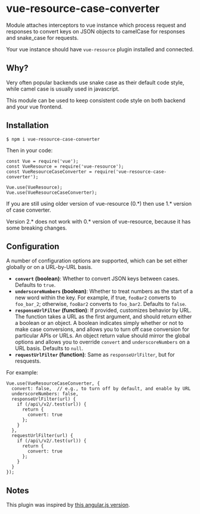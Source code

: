 # vue-resource-case-converter

Module attaches interceptors to vue instance which process request and responses
to convert keys on JSON objects to camelCase for responses and snake_case for requests.

Your vue instance should have `vue-resource` plugin installed and connected.

## Why?

Very often popular backends use snake case as their default code style,
while camel case is usually used in javascript.

This module can be used to keep consistent code style on both backend and your vue frontend.

## Installation

    $ npm i vue-resource-case-converter

Then in your code:

    const Vue = require('vue');
    const VueResource = require('vue-resource');
    const VueResourceCaseConverter = require('vue-resource-case-converter');

    Vue.use(VueResource);
    Vue.use(VueResourceCaseConverter);

If you are still using older version of vue-resource (0.\*) then use 1.\* version of
case converter.

Version 2.\* does not work with 0.\* version of vue-resource, because it has some breaking changes.

## Configuration

A number of configuration options are supported, which can be set either globally or on a
URL-by-URL basis.

- __`convert` (boolean)__: Whether to convert JSON keys between cases. Defaults to `true`.
- __`underscoreNumbers` (boolean)__: Whether to treat numbers as the start of a new word within
  the key. For example, if true, `fooBar2` converts to `foo_bar_2`; otherwise, `fooBar2`
  converts to `foo_bar2`. Defaults to `false`.
- __`responseUrlFilter` (function)__: If provided, customizes behavior by URL. The function takes
  a URL as the first argument, and should return either a boolean or an object. A boolean
  indicates simply whether or not to make case conversions, and allows you to turn off case
  conversion for particular APIs or URLs. An object return value should mirror the global
  options and allows you to override `convert` and `underscoreNumbers` on a URL basis.
  Defaults to `null`.
- __`requestUrlFilter` (function)__: Same as `responseUrlFilter`, but for resquests.

For example:

    Vue.use(VueResourceCaseConverter, {
      convert: false,  // e.g., to turn off by default, and enable by URL
      underscoreNumbers: false,
      responseUrlFilter(url) {
        if (/api\/v2/.test(url)) {
          return {
            convert: true
          };
        }
      },
      requestUrlFilter(url) {
        if (/api\/v2/.test(url)) {
          return {
            convert: true
          };
        }
      }
    });

## Notes

This plugin was inspired by [this angular.js version](https://github.com/ZupIT/angular-http-case-converter).
